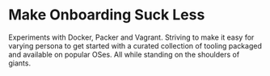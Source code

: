 # Make Onboarding Suck Less

Experiments with Docker, Packer and Vagrant. Striving to make it easy for varying persona to get started with a curated collection of tooling packaged and available on popular OSes.  All while standing on the shoulders of giants.
